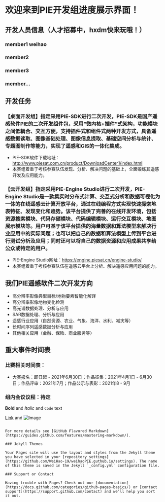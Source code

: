 # 欢迎来到PIE开发组进度展示界面！

## 开发人员信息（人才招募中，hxdm快来玩哦！）
### member1 weihao            
### member2
### member3
### member...

## 开发任务
### 【桌面开发组】指定采用PIE-SDK进行二次开发，PIE-SDK是国产遥感软件PIE的二次开发组件包，采用“微内核+插件”式架构，功能模块之间低耦合、交互方便，支持插件式和组件式两种开发方式，具备遥感数据读取、图像基础处理、图像信息提取、基础空间分析与统计、专题图制作等能力，实现了遥感和GIS的一体化集成。
- PIE-SDK软件下载地址：http://www.piesat.com.cn/product/DownloadCenter1/index.html
- 本赛组着重于考核参赛队伍发现、分析、解决问题的基础上，全面锻炼其遥感开发及应用能力。

### 【云开发组】指定采用PIE-Engine Studio进行二次开发，PIE-Engine Studio是一款集实时分布式计算、交互式分析和数据可视化为一体的在线遥感云计算开放平台，通过在线编程方式实现快速探索地表特征、发现变化和趋势。该平台提供了完善的在线开发环境，包括资源搜索模块、代码存储模块、代码编辑模块、运行交互模块、地图展示模块等。用户可基于该平台提供的海量数据和算法模型来解决行业应用中的实际问题；也可以把自己的数据和算法模型上传到平台进行测试分析及应用；同时还可以将自己的数据资源和应用成果共享给公众或特定的用户。
- PIE-Engine Studio网址：https://engine.piesat.cn/engine-studio/
- 本赛组着重于考核参赛队伍在遥感云平台上分析、解决遥感应用问题的能力。

## 我们PIE遥感软件二次开发方向
-   高分辨率影像典型目标/地物要素智能化解译
-   高分辨率影像地物变化检测
-   高光谱数据处理、分析与应用
-   SAR数据处理、分析与应用
-   遥感行业应用（自然资源、农业、气象、海洋、水利、减灾等）
-   长时间序列遥感数据分析与应用
-   其他相关应用（金融、保险、商业服务等）


## 重大事件时间表
### 比赛相关时间表：
- 大赛报名：即日起 - 2021年6月30日；作品征集：2021年4月1日 - 6月30日；作品评审：2021年7月；作品公示与表彰：2021年8 - 9月

### 组内会议议程：待定


**Bold** and _Italic_ and `Code` text

[Link](url) and ![Image](src)
```

For more details see [GitHub Flavored Markdown](https://guides.github.com/features/mastering-markdown/).

### Jekyll Themes

Your Pages site will use the layout and styles from the Jekyll theme you have selected in your [repository settings](https://github.com/WeiHao-19/weihaoPIE.guthub.io/settings). The name of this theme is saved in the Jekyll `_config.yml` configuration file.

### Support or Contact

Having trouble with Pages? Check out our [documentation](https://docs.github.com/categories/github-pages-basics/) or [contact support](https://support.github.com/contact) and we’ll help you sort it out.
